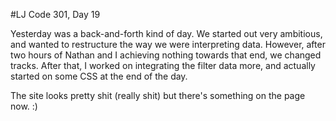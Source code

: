 #LJ Code 301, Day 19

Yesterday was a back-and-forth kind of day. We started out very ambitious, and wanted to restructure the way we were interpreting data. However, after two hours of Nathan and I achieving nothing towards that end, we changed tracks. After that, I worked on integrating the filter data more, and actually started on some CSS at the end of the day.

The site looks pretty shit (really shit) but there's something on the page now. :)

